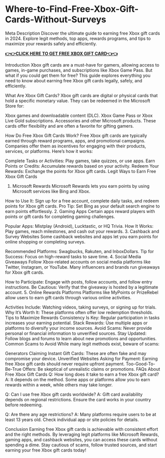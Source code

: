 # Where-to-Find-Free-Xbox-Gift-Cards-Without-Surveys
Meta Description
Discover the ultimate guide to earning free Xbox gift cards in 2024. Explore legit methods, top apps, rewards programs, and tips to maximize your rewards safely and efficiently.

**[👉👉CLICK HERE TO GET FREE XBOX GIFT CARD👈👈](https://myusoffer.xyz/all-gift-card-2/)**

Introduction
Xbox gift cards are a must-have for gamers, allowing access to games, in-game purchases, and subscriptions like Xbox Game Pass. But what if you could get them for free? This guide explores everything you need to know about earning free Xbox gift cards legally, safely, and efficiently.

What Are Xbox Gift Cards?
Xbox gift cards are digital or physical cards that hold a specific monetary value. They can be redeemed in the Microsoft Store for:

Xbox games and downloadable content (DLC).
Xbox Game Pass or Xbox Live Gold subscriptions.
Accessories and other Microsoft products.
These cards offer flexibility and are often a favorite for gifting gamers.

How Do Free Xbox Gift Cards Work?
Free Xbox gift cards are typically earned through reward programs, apps, and promotional campaigns. Companies offer them as incentives for engaging with their products, services, or platforms. Here’s how it works:

Complete Tasks or Activities: Play games, take quizzes, or use apps.
Earn Points or Credits: Accumulate rewards based on your activity.
Redeem Your Rewards: Exchange the points for Xbox gift cards.
Legit Ways to Earn Free Xbox Gift Cards
1. Microsoft Rewards
Microsoft Rewards lets you earn points by using Microsoft services like Bing and Xbox.

How to Use It: Sign up for a free account, complete daily tasks, and redeem points for Xbox gift cards.
Pro Tip: Set Bing as your default search engine to earn points effortlessly.
2. Gaming Apps
Certain apps reward players with points or gift cards for completing gaming challenges.

Popular Apps: Mistplay (Android), Lucktastic, or HQ Trivia.
How It Works: Play games, reach milestones, and cash out your rewards.
3. Cashback and Survey Websites
Some cashback websites and apps let you earn points for online shopping or completing surveys.

Recommended Platforms: Swagbucks, Rakuten, and InboxDollars.
Tip for Success: Focus on high-reward tasks to save time.
4. Social Media Giveaways
Follow Xbox-related accounts on social media platforms like Twitter, Instagram, or YouTube. Many influencers and brands run giveaways for Xbox gift cards.

How to Participate: Engage with posts, follow accounts, and follow entry instructions.
Be Cautious: Verify that the giveaway is hosted by a legitimate account.
5. Online Rewards Platforms
Platforms like MyPoints or PrizeRebel allow users to earn gift cards through various online activities.

Activities Include: Watching videos, taking surveys, or signing up for trials.
Why It’s Worth It: These platforms often offer low redemption thresholds.
Tips to Maximize Rewards
Consistency Is Key: Regular participation in tasks increases your earning potential.
Stack Rewards: Use multiple apps or platforms to diversify your income sources.
Avoid Scams: Never provide personal or financial information to unverified sources.
Stay Updated: Follow blogs and forums to learn about new promotions and opportunities.
Common Scams to Avoid
While many legit methods exist, beware of scams:

Generators Claiming Instant Gift Cards: These are often fake and may compromise your device.
Unverified Websites Asking for Payment: Earning free Xbox gift cards should never require upfront payment.
Too-Good-To-Be-True Offers: Be skeptical of unrealistic claims or promotions.
FAQs About Free Xbox Gift Cards
Q: How long does it take to earn a free Xbox gift card?
A: It depends on the method. Some apps or platforms allow you to earn rewards within a week, while others may take longer.

Q: Can I use free Xbox gift cards worldwide?
A: Gift card availability depends on regional restrictions. Ensure the card works in your country before redeeming.

Q: Are there any age restrictions?
A: Many platforms require users to be at least 13 years old. Check individual app or site policies for details.

Conclusion
Earning free Xbox gift cards is achievable with consistent effort and the right methods. By leveraging legit platforms like Microsoft Rewards, gaming apps, and cashback websites, you can access these cards without spending a dime. Stay cautious of scams, follow trusted sources, and start earning your free Xbox gift cards today!
